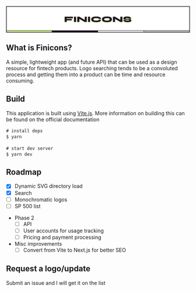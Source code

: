 <h1 align="center">
<img align="center" src="finicons.png" />
</h1>

## What is Finicons?

A simple, lightweight app (and future API) that can be used as a design resource for fintech products. Logo searching tends to be a convoluted process and getting them into a product can be time and resource consuming.

## Build

This application is built using [Vite.js](https://vitejs.dev/). More information on building this can be found on the official documentation

```
# install deps
$ yarn

# start dev server
$ yarn dev
```

## Roadmap

- [x] Dynamic SVG directory load
- [x] Search
- [ ] Monochromatic logos
- [ ] SP 500 list
- Phase 2
  - [ ] API
  - [ ] User accounts for usage tracking
  - [ ] Pricing and payment processing
- Misc improvements
  - [ ] Convert from Vite to Next.js for better SEO

## Request a logo/update

Submit an issue and I will get it on the list
